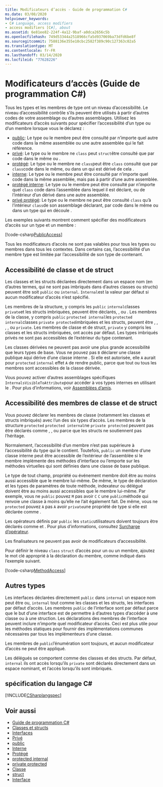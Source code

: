 ```yaml
---
title: Modificateurs d’accès - Guide de programmation C#
ms.date: 03/08/2020
helpviewer_keywords:
- C# Language, access modifiers
- access modifiers [C#], about
ms.assetid: 6e81ee82-224f-4a12-9baf-a0dca2656c5b
ms.openlocfilehash: 749d53344a2518966cfa5d937069ba73dfd6be8f
ms.sourcegitcommit: 7588136e355e10cbc2582f389c90c127363c02a5
ms.translationtype: MT
ms.contentlocale: fr-FR
ms.lasthandoff: 03/14/2020
ms.locfileid: "77628226"
---
```

# <a name="access-modifiers-c-programming-guide"></a>Modificateurs d’accès (Guide de programmation C#)

Tous les types et les membres de type ont un niveau d’accessibilité. Le niveau d’accessibilité contrôle s’ils peuvent être utilisés à partir d’autres codes de votre assemblage ou d’autres assemblages. Utilisez les modificateurs d’accès suivants pour spécifier l’accessibilité d’un type ou d’un membre lorsque vous le déclarez :

- [public](../../language-reference/keywords/public.md): Le type ou le membre peut être consulté par n’importe quel autre code dans la même assemblée ou une autre assemblée qui le fait référence.
- [privé](../../language-reference/keywords/private.md): Le type ou le membre ne `class` peut `struct`être consulté que par code dans le même ou .
- [protégé](../../language-reference/keywords/protected.md): Le type ou le membre ne `class`peut être `class` consulté que par `class`code dans le même, ou dans un qui est dérivé de cela .
- [interne](../../language-reference/keywords/internal.md): Le type ou le membre peut être consulté par n’importe quel code dans la même assemblée, mais pas à partir d’une autre assemblée.
- [protégé interne](../../language-reference/keywords/protected-internal.md): Le type ou le membre peut être consulté par n’importe quel `class` code dans l’assemblée dans lequel il est déclaré, ou de l’intérieur d’un dérivé dans une autre assemblée.
- [privé protégé](../../language-reference/keywords/private-protected.md): Le type ou le membre ne peut être consulté `class` qu’à l’intérieur `class`de son assemblage déclarant, par code dans le même ou dans un type qui en découle .

Les exemples suivants montrent comment spécifier des modificateurs d’accès sur un type et un membre :

[!code-csharp[PublicAccess](~/samples/snippets/csharp/objectoriented/accessmodifiers.cs#PublicAccess)]

Tous les modificateurs d’accès ne sont pas valables pour tous les types ou membres dans tous les contextes. Dans certains cas, l’accessibilité d’un membre type est limitée par l’accessibilité de son type de contenant.

## <a name="class-and-struct-accessibility"></a>Accessibilité de classe et de struct  

Les classes et les structs déclarées directement dans un espace nom (en d’autres termes, qui ne sont pas imbriqués dans d’autres classes ou structs) peuvent être soit `public` ou `internal`. `Internal`est la valeur par défaut si aucun modificateur d’accès n’est spécifié.  

Les membres de la structure, y compris les `public` `internal`classes `private`et les structs imbriquées, peuvent être déclarés, , ou . Les membres de la classe, y compris `public` `protected internal`les `protected` `internal`classes `private protected`imbriquées et les structs, peuvent être , , , , ou `private`. Les membres de classe et de struct, `private` y compris les classes et les structs imbriquées, ont accès par défaut. Les types imbriqués privés ne sont pas accessibles de l’extérieur du type contenant.

Les classes dérivées ne peuvent pas avoir une plus grande accessibilité que leurs types de base. Vous ne pouvez pas `B` déclarer une classe publique `A`qui dérive d’une classe interne . Si elle est autorisée, elle `A` aurait pour `protected` `internal` effet `A` de rendre public, parce que tout ou tous les membres sont accessibles de la classe dérivée.

Vous pouvez activer d’autres assemblages spécifiques `InternalsVisibleToAttribute`pour accéder à vos types internes en utilisant le . Pour plus d’informations, voir [Assemblées d’amis](../../../standard/assembly/friend.md).

## <a name="class-and-struct-member-accessibility"></a>Accessibilité des membres de classe et de struct  

Vous pouvez déclarer les membres de classe (notamment les classes et structs imbriqués) avec l’un des six types d’accès. Les membres de la structure `protected` `protected internal`ne `private protected` peuvent pas être déclarés comme , , ou parce que les structs ne soutiennent pas l’héritage.

Normalement, l’accessibilité d’un membre n’est pas supérieure à l’accessibilité du type qui le contient. Toutefois, `public` un membre d’une classe interne peut être accessible de l’extérieur de l’assemblée si le membre implémente des méthodes d’interface ou l’emporte sur les méthodes virtuelles qui sont définies dans une classe de base publique.

Le type de tout champ, propriété ou événement membre doit être au moins aussi accessible que le membre lui-même. De même, le type de déclaration et les types de paramètres de toute méthode, indexateur ou délégué doivent être au moins aussi accessibles que le membre lui-même. Par exemple, vous ne `public` pouvez `M` pas avoir `C` `C` une `public`méthode qui renvoie une classe à moins qu’elle ne l’ait également fait. De même, vous ne `protected` pouvez `A` pas `A` avoir `private`une propriété de type si elle est déclarée comme .

Les opérateurs définis par `public` les `static`utilisateurs doivent toujours être déclarés comme et . Pour plus d’informations, consultez [Surcharge d’opérateur](../../language-reference/operators/operator-overloading.md).

Les finalisateurs ne peuvent pas avoir de modificateurs d’accessibilité.

Pour définir le niveau `class` `struct` d’accès pour un ou un membre, ajoutez le mot clé approprié à la déclaration du membre, comme indiqué dans l’exemple suivant.

[!code-csharp[MethodAccess](~/samples/snippets/csharp/objectoriented/accessmodifiers.cs#MethodAccess)]

## <a name="other-types"></a>Autres types

Les interfaces déclarées directement `public` dans `internal` un espace nom peut être ou, `internal` tout comme les classes et les structs, les interfaces par défaut d’accès. Les membres `public` de l’interface sont par défaut parce que le but d’une interface est de permettre à d’autres types d’accéder à une classe ou à une struction. Les déclarations des membres de l’interface peuvent inclure n’importe quel modificateur d’accès. Ceci est plus utile pour les méthodes statiques pour fournir des implémentations communes nécessaires par tous les implémenteurs d’une classe.

Les membres de `public`l’énumération sont toujours, et aucun modificateur d’accès ne peut être appliqué.

Les délégués se comportent comme des classes et des structs. Par défaut, `internal` ils ont accès lorsqu’ils `private` sont déclarés directement dans un espace nominant, et l’accès lorsqu’ils sont imbriqués.

## <a name="c-language-specification"></a>spécification du langage C#

[!INCLUDE[CSharplangspec](~/includes/csharplangspec-md.md)]  

## <a name="see-also"></a>Voir aussi

- [Guide de programmation C#](../index.md)
- [Classes et structs](./index.md)
- [Interfaces](../interfaces/index.md)
- [Privé](../../language-reference/keywords/private.md)
- [public](../../language-reference/keywords/public.md)
- [Interne](../../language-reference/keywords/internal.md)
- [Protégé](../../language-reference/keywords/protected.md)
- [protected internal](../../language-reference/keywords/protected-internal.md)
- [private protected](../../language-reference/keywords/private-protected.md)
- [Classe](../../language-reference/keywords/class.md)
- [struct](../../language-reference/builtin-types/struct.md)
- [Interface](../../language-reference/keywords/interface.md)
